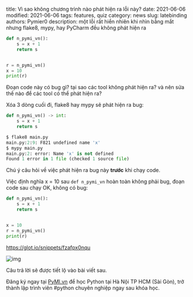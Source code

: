 title: Vì sao không chương trình nào phát hiện ra lỗi này?
date: 2021-06-06
modified: 2021-06-06
tags: features, quiz
category: news
slug: latebinding
authors: Pymier0
description: một lỗi rất hiển nhiên khi nhìn bằng mắt nhưng flake8, mypy, hay PyCharm đều không phát hiện ra

```py
def n_pymi_vn():
    s = x + 1
    return s


r = n_pymi_vn()
x = 10
print(r)
```

Đoạn code này có bug gì? tại sao các tool không phát hiện ra?
và nên sửa thế nào để các tool có thể phát hiện ra?

Xóa 3 dòng cuối đi, flake8 hay mypy sẽ phát hiện ra bug:

```py
def n_pymi_vn() -> int:
    s = x + 1
    return s

$ flake8 main.py
main.py:2:9: F821 undefined name 'x'
$ mypy main.py
main.py:2: error: Name 'x' is not defined
Found 1 error in 1 file (checked 1 source file)
```

Chú ý câu hỏi về việc phát hiện ra bug này **trước** khi chạy code.

Việc định nghĩa x = 10 sau `def n_pymi_vn` hoàn toàn không phải bug, đoạn code
sau chạy OK, không có bug:

```python
def n_pymi_vn():
    s = x + 1
    return s


x = 10
r = n_pymi_vn()
print(r)
```

https://glot.io/snippets/fzafpx0nqu

![img](https://images.unsplash.com/photo-1571030905044-7458c2a7ac24?crop=entropy&cs=tinysrgb&fit=max&fm=jpg&ixid=MnwyMzI1MzN8MHwxfHJhbmRvbXx8fHx8fHx8fDE2MjI5NTM3NTI&ixlib=rb-1.2.1&q=80&w=600)

Câu trả lời sẽ được tiết lộ vào bài viết sau.

Đăng ký ngay tại [PyMI.vn](https://pymi.vn) để học Python tại Hà Nội TP HCM (Sài Gòn),
trở thành lập trình viên #python chuyên nghiệp ngay sau khóa học.
